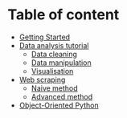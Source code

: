 # Table of content

* [Getting Started](pages/getting-started.md)
* [Data analysis tutorial]()
     * [Data cleaning]()
     * [Data manipulation]()
     * [Visualisation]()
* [Web scraping]()
     * [Naive method]()
     * [Advanced method]()
* [Object-Oriented Python]()
